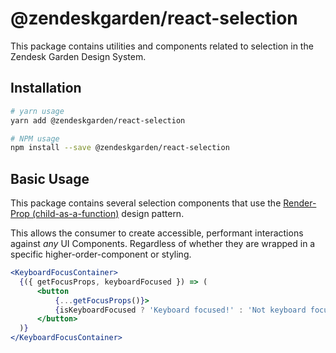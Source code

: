 # @zendeskgarden/react-selection

This package contains utilities and components related to selection in the Zendesk Garden Design System.

## Installation

```bash
# yarn usage
yarn add @zendeskgarden/react-selection

# NPM usage
npm install --save @zendeskgarden/react-selection
```

## Basic Usage

This package contains several selection components that use the [Render-Prop (child-as-a-function)](https://reactpatterns.com/#render-callback) design pattern.

This allows the consumer to create accessible, performant interactions against _any_ UI Components. Regardless of whether they are wrapped in a specific higher-order-component or styling.

```jsx static
<KeyboardFocusContainer>
  {({ getFocusProps, keyboardFocused }) => (
      <button
          {...getFocusProps()}>
          {isKeyboardFocused ? 'Keyboard focused!' : 'Not keyboard focused' }
      </button>
  )}
</KeyboardFocusContainer>
```

